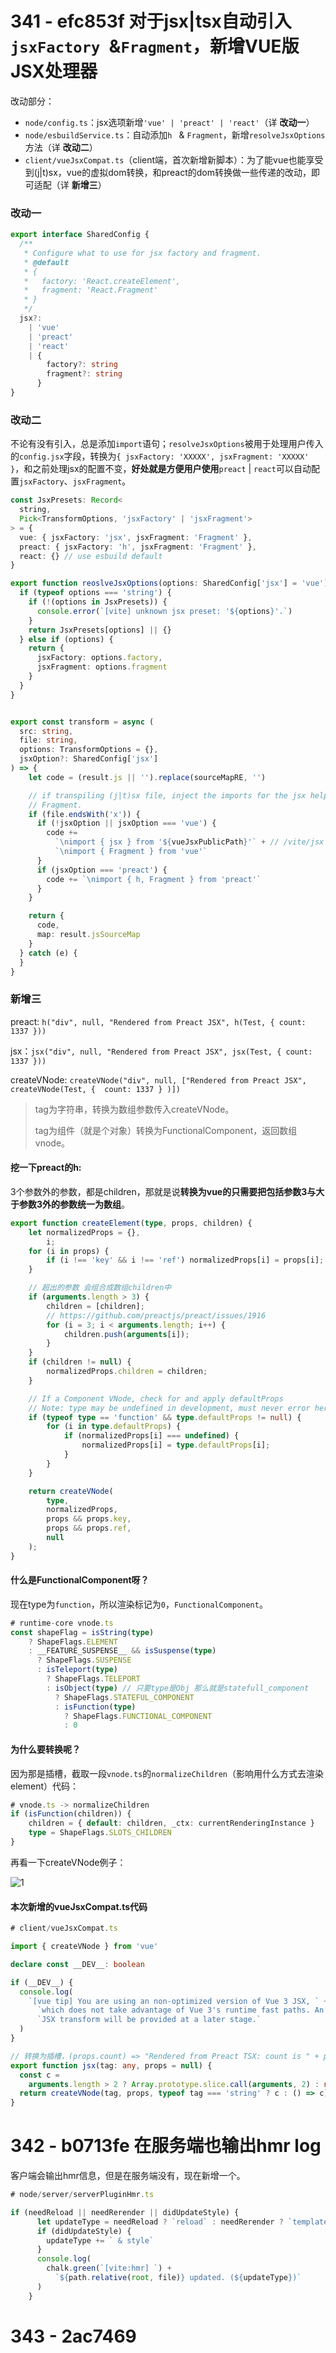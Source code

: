 # 341 - efc853f 对于jsx|tsx自动引入`jsxFactory `&`Fragment`，新增VUE版JSX处理器

改动部分：

- `node/config.ts`：jsx选项新增`'vue' | 'preact' | 'react'`（详 **改动一**）
- `node/esbuildService.ts`：自动添加`h ` & `Fragment`，新增`resolveJsxOptions`方法（详 **改动二**）
- `client/vueJsxCompat.ts`（client端，首次新增新脚本）：为了能vue也能享受到(j|t)sx，vue的虚拟dom转换，和preact的dom转换做一些传递的改动，即可适配（详 **新增三**）

### 改动一

```typescript
export interface SharedConfig {
  /**
   * Configure what to use for jsx factory and fragment.
   * @default
   * {
   *   factory: 'React.createElement',
   *   fragment: 'React.Fragment'
   * }
   */
  jsx?:
    | 'vue'
    | 'preact'
    | 'react'
    | {
        factory?: string
        fragment?: string
      }
}
```

### 改动二

不论有没有引入，总是添加`import`语句；`resolveJsxOptions`被用于处理用户传入的`config.jsx`字段，转换为`{ jsxFactory: 'XXXXX', jsxFragment: 'XXXXX' }`，和之前处理jsx的配置不变，**好处就是方便用户使用**`preact` | `react`可以自动配置`jsxFactory`、`jsxFragment`。

```typescript
const JsxPresets: Record<
  string,
  Pick<TransformOptions, 'jsxFactory' | 'jsxFragment'>
> = {
  vue: { jsxFactory: 'jsx', jsxFragment: 'Fragment' },
  preact: { jsxFactory: 'h', jsxFragment: 'Fragment' },
  react: {} // use esbuild default
}

export function reoslveJsxOptions(options: SharedConfig['jsx'] = 'vue') {
  if (typeof options === 'string') {
    if (!(options in JsxPresets)) {
      console.error(`[vite] unknown jsx preset: '${options}'.`)
    }
    return JsxPresets[options] || {}
  } else if (options) {
    return {
      jsxFactory: options.factory,
      jsxFragment: options.fragment
    }
  }
}


export const transform = async (
  src: string,
  file: string,
  options: TransformOptions = {},
  jsxOption?: SharedConfig['jsx']
) => {
    let code = (result.js || '').replace(sourceMapRE, '')

    // if transpiling (j|t)sx file, inject the imports for the jsx helper and
    // Fragment.
    if (file.endsWith('x')) {
      if (!jsxOption || jsxOption === 'vue') {
        code +=
          `\nimport { jsx } from '${vueJsxPublicPath}'` + // /vite/jsx createVnode处理器
          `\nimport { Fragment } from 'vue'`
      }
      if (jsxOption === 'preact') {
        code += `\nimport { h, Fragment } from 'preact'`
      }
    }

    return {
      code,
      map: result.jsSourceMap
    }
  } catch (e) {
  }
}
```

### 新增三

preact: `h("div", null, "Rendered from Preact JSX", h(Test, {
    count: 1337
}))`

jsx：`jsx("div", null, "Rendered from Preact JSX", jsx(Test, {
    count: 1337
}))`

createVNode: `createVNode("div", null, ["Rendered from Preact JSX", 
    createVNode(Test, {  count: 1337 }
)])`

> tag为字符串，转换为数组参数传入createVNode。
>
> tag为组件（就是个对象）转换为FunctionalComponent，返回数组vnode。

#### 挖一下preact的h:

3个参数外的参数，都是children，那就是说**转换为vue的只需要把包括参数3与大于参数3外的参数统一为数组**。

```typescript
export function createElement(type, props, children) {
	let normalizedProps = {},
		i;
	for (i in props) {
		if (i !== 'key' && i !== 'ref') normalizedProps[i] = props[i];
	}

    // 超出的参数 会组合成数组children中
	if (arguments.length > 3) {
		children = [children];
		// https://github.com/preactjs/preact/issues/1916
		for (i = 3; i < arguments.length; i++) {
			children.push(arguments[i]);
		}
	}
	if (children != null) {
		normalizedProps.children = children;
	}

	// If a Component VNode, check for and apply defaultProps
	// Note: type may be undefined in development, must never error here.
	if (typeof type == 'function' && type.defaultProps != null) {
		for (i in type.defaultProps) {
			if (normalizedProps[i] === undefined) {
				normalizedProps[i] = type.defaultProps[i];
			}
		}
	}

	return createVNode(
		type,
		normalizedProps,
		props && props.key,
		props && props.ref,
		null
	);
}
```

#### 什么是FunctionalComponent呀？

现在type为`function`，所以渲染标记为`0`，`FunctionalComponent`。

```typescript
# runtime-core vnode.ts
const shapeFlag = isString(type)
    ? ShapeFlags.ELEMENT
    : __FEATURE_SUSPENSE__ && isSuspense(type)
      ? ShapeFlags.SUSPENSE
      : isTeleport(type)
        ? ShapeFlags.TELEPORT
        : isObject(type) // 只要type是Obj 那么就是statefull_component
          ? ShapeFlags.STATEFUL_COMPONENT
          : isFunction(type)
            ? ShapeFlags.FUNCTIONAL_COMPONENT
            : 0
```

#### 为什么要转换呢？

因为那是插槽，截取一段`vnode.ts`的`normalizeChildren`（影响用什么方式去渲染element）代码：

```typescript
# vnode.ts -> normalizeChildren
if (isFunction(children)) {
    children = { default: children, _ctx: currentRenderingInstance }
    type = ShapeFlags.SLOTS_CHILDREN
}
```

再看一下createVNode例子：

![1](1.png)

#### 本次新增的vueJsxCompat.ts代码

```typescript
# client/vueJsxCompat.ts

import { createVNode } from 'vue'

declare const __DEV__: boolean

if (__DEV__) {
  console.log(
    `[vue tip] You are using an non-optimized version of Vue 3 JSX, ` +
      `which does not take advantage of Vue 3's runtime fast paths. An improved ` +
      `JSX transform will be provided at a later stage.`
  )
}

// 转换为插槽，(props.count) => "Rendered from Preact TSX: count is " + props.count
export function jsx(tag: any, props = null) {
  const c =
    arguments.length > 2 ? Array.prototype.slice.call(arguments, 2) : null // 去除前两位
  return createVNode(tag, props, typeof tag === 'string' ? c : () => c)
}
```



# 342 - b0713fe 在服务端也输出hmr log

客户端会输出hmr信息，但是在服务端没有，现在新增一个。

```typescript
# node/server/serverPluginHmr.ts

if (needReload || needRerender || didUpdateStyle) {
      let updateType = needReload ? `reload` : needRerender ? `template` : ``
      if (didUpdateStyle) {
        updateType += ` & style`
      }
      console.log(
        chalk.green(`[vite:hmr] `) +
          `${path.relative(root, file)} updated. (${updateType})`
      )
    }
```



# 343 - 2ac7469

